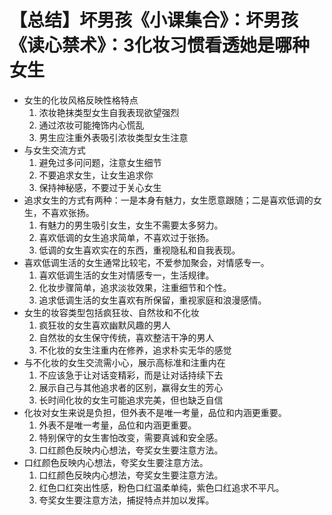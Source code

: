 # 【总结】坏男孩《小课集合》：坏男孩《读心禁术》：3化妆习惯看透她是哪种女生

-   女生的化妆风格反映性格特点
    1.  浓妆艳抹类型女生自我表现欲望强烈
    2.  通过浓妆可能掩饰内心慌乱
    3.  男生应注重外表吸引浓妆类型女生注意
-   与女生交流方式
    1.  避免过多问问题，注意女生细节
    2.  不要追求女生，让女生追求你
    3.  保持神秘感，不要过于关心女生
-   追求女生的方式有两种：一是本身有魅力，女生愿意跟随；二是喜欢低调的女生，不喜欢张扬。
    1.  有魅力的男生吸引女生，女生不需要太多努力。
    2.  喜欢低调的女生追求简单，不喜欢过于张扬。
    3.  低调的女生喜欢实在的东西，重视隐私和自我表现。
-   喜欢低调生活的女生通常比较宅，不爱参加聚会，对情感专一。
    1.  喜欢低调生活的女生对情感专一，生活规律。
    2.  化妆步骤简单，追求淡妆效果，注重细节和个性。
    3.  追求低调生活的女生喜欢有所保留，重视家庭和浪漫感情。
-   女生的妆容类型包括疯狂妆、自然妆和不化妆
    1.  疯狂妆的女生喜欢幽默风趣的男人
    2.  自然妆的女生保守传统，喜欢整洁干净的男人
    3.  不化妆的女生注重内在修养，追求朴实无华的感觉
-   与不化妆的女生交流需小心，展示高标准和注重内在
    1.  不应该急于让对话变精彩，而是让对话持续下去
    2.  展示自己与其他追求者的区别，赢得女生的芳心
    3.  长时间化妆的女生可能追求完美，但也缺乏自信
-   化妆对女生来说是负担，但外表不是唯一考量，品位和内涵更重要。
    1.  外表不是唯一考量，品位和内涵更重要。
    2.  特别保守的女生害怕改变，需要真诚和安全感。
    3.  口红颜色反映内心想法，夸奖女生要注意方法。
-   口红颜色反映内心想法，夸奖女生要注意方法。
    1.  口红颜色反映内心想法，夸奖女生要注意方法。
    2.  红色口红突出性感，粉色口红温柔单纯，紫色口红追求不平凡。
    3.  夸奖女生要注意方法，捕捉特点并加以发挥。